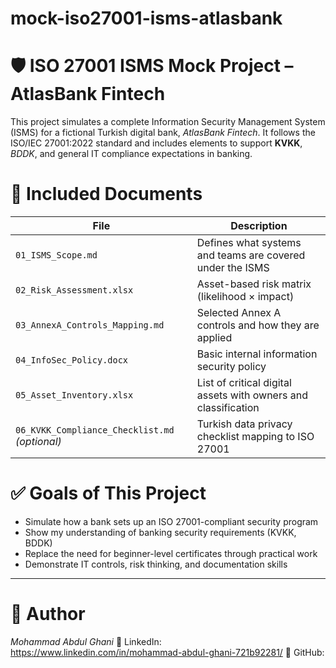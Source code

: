 # mock-iso27001-isms-atlasbank
# 🛡️ ISO 27001 ISMS Mock Project – AtlasBank Fintech

This project simulates a complete Information Security Management System (ISMS) for a fictional Turkish digital bank, *AtlasBank Fintech*. It follows the ISO/IEC 27001:2022 standard and includes elements to support **KVKK**, *BDDK*, and general IT compliance expectations in banking.

# 📂 Included Documents

| File | Description |
|------|-------------|
| `01_ISMS_Scope.md` | Defines what systems and teams are covered under the ISMS |
| `02_Risk_Assessment.xlsx` | Asset-based risk matrix (likelihood × impact) |
| `03_AnnexA_Controls_Mapping.md` | Selected Annex A controls and how they are applied |
| `04_InfoSec_Policy.docx` | Basic internal information security policy |
| `05_Asset_Inventory.xlsx` | List of critical digital assets with owners and classification |
| `06_KVKK_Compliance_Checklist.md` *(optional)* | Turkish data privacy checklist mapping to ISO 27001 |


# ✅ Goals of This Project

- Simulate how a bank sets up an ISO 27001-compliant security program
- Show my understanding of banking security requirements (KVKK, BDDK)
- Replace the need for beginner-level certificates through practical work
- Demonstrate IT controls, risk thinking, and documentation skills

---

# 👤 Author
*Mohammad Abdul Ghani*
💼 LinkedIn: https://www.linkedin.com/in/mohammad-abdul-ghani-721b92281/
📁 GitHub: 
